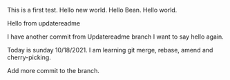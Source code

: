 This is a first test.
Hello new world.
Hello Bean.
Hello world.

Hello from updatereadme

I have another commit from Updatereadme branch
I want to say hello again.

Today is sunday 10/18/2021.
I am learning git merge, rebase, amend and cherry-picking.

Add more commit to the branch.
